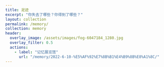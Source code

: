 ```yaml
---
title: 足迹
excerpt: "你失去了哪些？你得到了哪些？"
layout: collection
permalink: /memory/
collection: memory
header:
  overlay_image: /assets/images/fog-6047184_1280.jpg
  overlay_filter: 0.5
  actions:
    - label: "记忆展览馆"
      url: "/memory/2022-6-10-%E5%AF%92%E7%8B%B1%E4%B9%8B%E8%A1%8C/"
---
```

